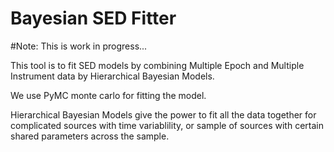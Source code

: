 Bayesian SED Fitter
===================

#Note: This is work in progress...

This tool is to fit SED models by combining Multiple Epoch and Multiple Instrument data by Hierarchical Bayesian Models.

We use PyMC monte carlo for fitting the model. 

Hierarchical Bayesian Models give the power to fit all the data together for complicated sources with time variablility, or sample of sources with certain shared parameters across the sample.

